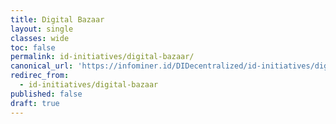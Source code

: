 ```yaml
---
title: Digital Bazaar
layout: single
classes: wide
toc: false
permalink: id-initiatives/digital-bazaar/
canonical_url: 'https://infominer.id/DIDecentralized/id-initiatives/digital-bazaar/'
redirec_from:
  - id-initiatives/digital-bazaar
published: false
draft: true
---
```

